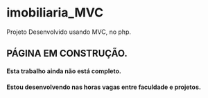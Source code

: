 # imobiliaria_MVC
 Projeto Desenvolvido usando MVC, no php.
 
 
## PÁGINA EM CONSTRUÇÃO.
#### Esta trabalho ainda não está completo.
#### Estou desenvolvendo nas horas vagas entre faculdade e projetos.
